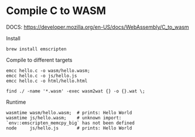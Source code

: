 # Compile C to WASM

DOCS: https://developer.mozilla.org/en-US/docs/WebAssembly/C_to_wasm

Install
```
brew install emscripten
```

Compile to different targets
```
emcc hello.c -o wasm/hello.wasm;
emcc hello.c -o js/hello.js
emcc hello.c -o html/hello.html 

find ./ -name '*.wasm' -exec wasm2wat {} -o {}.wat \;
```

Runtime
```
wasmtime wasm/hello.wasm;  # prints: Hello World
wasmtime js/hello.wasm;    # unknown import: `env::emscripten_memcpy_big` has not been defined
node     js/hello.js       # prints: Hello World
```
